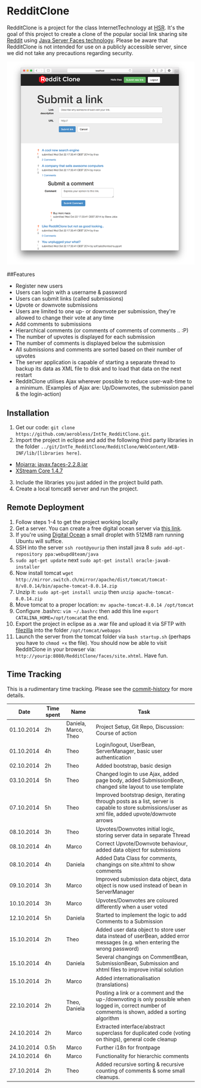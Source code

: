 RedditClone
=================
RedditClone is a project for the class InternetTechnology at [HSR](http://www.hsr.ch). It's the goal of this project to create a clone of the popular social link sharing site [Reddit](http://reddit.com) using [Java Server Faces technology](https://javaserverfaces.java.net/). Please be aware that RedditClone is not intended for use on a publicly accessible server, since we did not take any precautions regarding security.

<img src="https://raw.githubusercontent.com/aerobless/IntTe_RedditClone/master/screenshots/scr02.png" alt="Screenshot">

##Features
 + Register new users
 + Users can login with a username & password
 + Users can submit links (called submissions)
 + Upvote or downvote submissions
 + Users are limited to one up- or downvote per submission, they're allowed to change their vote at any time
 + Add comments to submissions
 + Hierarchical comments (or comments of comments of comments .. :P)
 + The number of upvotes is displayed for each submission
 + The number of comments is displayed below the submission
 + All submissions and comments are sorted based on their number of upvotes
 + The server application is capable of starting a separate thread to backup its data as XML file to disk and to load that data on the next restart
 + RedditClone utilises Ajax wherever possible to reduce user-wait-time to a minimum. (Examples of Ajax are: Up/Downvotes, the submission panel & the login-action)
 
## Installation
1. Get our code: `git clone https://github.com/aerobless/IntTe_RedditClone.git`.
2. Import the project in eclipse and add the following third party libraries in the folder `../git/IntTe_RedditClone/RedditClone/WebContent/WEB-INF/lib/[libraries here]`.

  + [Mojarra: javax.faces-2.2.8.jar](https://javaserverfaces.java.net/)
  + [XStream Core 1.4.7](http://xstream.codehaus.org/download.html)

3. Include the libraries you just added in the project build path.
4. Create a local tomcat8 server and run the project.

## Remote Deployment
1. Follow steps 1-4 to get the project working locally
2. Get a server. You can create a free digital ocean server via [this link](https://www.digitalocean.com/?refcode=3c6fcdd7f9f2).
3. If you're using [Digital Ocean](https://www.digitalocean.com/?refcode=3c6fcdd7f9f2) a small droplet with 512MB ram running Ubuntu will suffice.
4. SSH into the server `ssh root@yourip` then install java 8 `sudo add-apt-repository ppa:webupd8team/java`
5. `sudo apt-get update` next `sudo apt-get install oracle-java8-installer`
6. Now install tomcat `wget http://mirror.switch.ch/mirror/apache/dist/tomcat/tomcat-8/v8.0.14/bin/apache-tomcat-8.0.14.zip`
7. Unzip it: `sudo apt-get install unzip` then `unzip apache-tomcat-8.0.14.zip`
8. Move tomcat to a proper location: `mv apache-tomcat-8.0.14 /opt/tomcat`
9. Configure .bashrc: `vim ~/.bashrc` then add this line `export CATALINA_HOME=/opt/tomcat`at the end.
10. Export the project in eclipse as a .war file and upload it via SFTP with [filezilla](https://filezilla-project.org/) into the folder `/opt/tomcat/webapps`
11. Launch the server from the tomcat folder via `bash startup.sh` (perhaps you have to `chmod +x` the file). You should now be able to visit RedditClone in your browser via: `http://yourip:8080/RedditClone/faces/site.xhtml`. Have fun.

## Time Tracking
This is a rudimentary time tracking. Please see the [commit-history](https://github.com/aerobless/IntTe_RedditClone/commits/master) for more details.

|Date | Time spent | Name | Task |
|-----|------------|------|------|
|01.10.2014 | 2h  | Daniela, Marco, Theo  | Project Setup, Git Repo, Discussion: Course of action  |
|01.10.2014 | 4h  | Theo  | Login/logout, UserBean, ServerManager, basic user authentication |
|02.10.2014 | 2h  | Theo  | Added bootstrap, basic design |
|03.10.2014 | 5h  | Theo  | Changed login to use Ajax, added page body, added SubmissionBean, changed site layout to use template |
|07.10.2014 | 5h  | Theo  | Improved bootstrap design, iterating through posts as a list, server is capable to store submissions/user as xml file, added upvote/downvote arrows |
|08.10.2014 | 3h  | Theo  | Upvotes/Downvotes initial logic, storing server data in separate Thread |
|08.10.2014 | 4h  | Marco | Correct Upvote/Downvote behaviour, added data object for submissions |
|08.10.2014 | 4h  | Daniela | Added Data Class for comments, changings on site.xhtml to show comments |
|09.10.2014 | 3h  | Marco | Improved submission data object, data object is now used instead of bean in ServerManager |
|10.10.2014 | 3h  | Marco | Upvotes/Downvotes are coloured differently when a user voted |
|12.10.2014 | 5h  | Daniela | Started to implement the logic to add Comments to a Submission |
|15.10.2014 | 2h  | Theo  | Added user data object to store user data instead of userBean, added error messages (e.g. when entering the wrong password)|
|15.10.2014 | 4h  | Daniela | Several changings on CommentBean, SubmissionBean, Submission and xhtml files to improve initial solution |
|15.10.2014 | 2h  | Marco | Added internationalisation (translations) |
|22.10.2014 | 2h  | Theo, Daniela | Posting a link or a comment and the up-/downvoting is only possible when logged in, correct number of comments is shown, added a sorting algorithm |
|24.10.2014 | 2h  | Marco | Extracted interface/abstract superclass for duplicated code (voting on things), general code cleanup |
|24.10.2014 | 0.5h| Marco | Further i18n for frontpage |
|24.10.2014 | 6h  | Marco | Functionality for hierarchic comments  |
|27.10.2014 | 2h  | Theo  | Added recursive sorting & recursive counting of comments & some small cleanups. |
